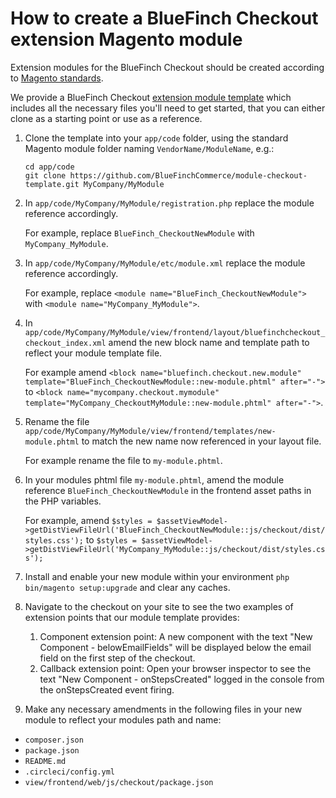# How to create a BlueFinch Checkout extension Magento module

Extension modules for the BlueFinch Checkout should be created according to [Magento standards](https://experienceleague.adobe.com/en/docs/commerce-learn/tutorials/backend-development/create-module).

We provide a BlueFinch Checkout [extension module template](https://github.com/BlueFinchCommerce/module-checkout-template) which includes all the necessary files you'll need to get started, that you can either clone as a starting point or use as a reference.

1. Clone the template into your `app/code` folder, using the standard Magento module folder naming `VendorName/ModuleName`, e.g.:

    ```
    cd app/code
    git clone https://github.com/BlueFinchCommerce/module-checkout-template.git MyCompany/MyModule
    ```

2. In `app/code/MyCompany/MyModule/registration.php` replace the module reference accordingly.

    For example, replace `BlueFinch_CheckoutNewModule` with `MyCompany_MyModule`.

3. In `app/code/MyCompany/MyModule/etc/module.xml` replace the module reference accordingly.

    For example, replace `<module name="BlueFinch_CheckoutNewModule">` with `<module name="MyCompany_MyModule">`.

4. In `app/code/MyCompany/MyModule/view/frontend/layout/bluefinchcheckout_checkout_index.xml` amend the new block name and template path to reflect your module template file.

    For example amend `<block name="bluefinch.checkout.new.module" template="BlueFinch_CheckoutNewModule::new-module.phtml" after="-">` to `<block name="mycompany.checkout.mymodule" template="MyCompany_CheckoutMyModule::new-module.phtml" after="-">`.

5. Rename the file `app/code/MyCompany/MyModule/view/frontend/templates/new-module.phtml` to match the new name now referenced in your layout file.

    For example rename the file to `my-module.phtml`.

6. In your modules phtml file `my-module.phtml`, amend the module reference `BlueFinch_CheckoutNewModule` in the frontend asset paths in the PHP variables.

    For example, amend `$styles = $assetViewModel->getDistViewFileUrl('BlueFinch_CheckoutNewModule::js/checkout/dist/styles.css');` to `$styles = $assetViewModel->getDistViewFileUrl('MyCompany_MyModule::js/checkout/dist/styles.css');`

7. Install and enable your new module within your environment `php bin/magento setup:upgrade` and clear any caches.

8. Navigate to the checkout on your site to see the two examples of extension points that our module template provides:
    1. Component extension point: A new component with the text "New Component - belowEmailFields" will be displayed below the email field on the first step of the checkout.
    2. Callback extension point: Open your browser inspector to see the text "New Component - onStepsCreated" logged in the console from the onStepsCreated event firing.
    
9. Make any necessary amendments in the following files in your new module to reflect your modules path and name:
* `composer.json`
* `package.json`
* `README.md`
* `.circleci/config.yml`
* `view/frontend/web/js/checkout/package.json`
